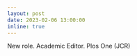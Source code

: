 ```yaml
---
layout: post
date: 2023-02-06 13:00:00
inline: true
---
```


New role. Academic Editor. Plos One (JCR)
